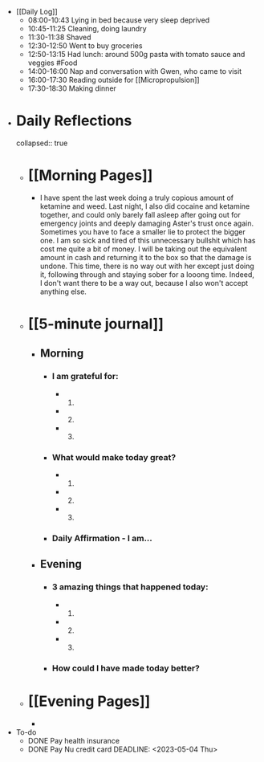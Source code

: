 - [[Daily Log]]
	- 08:00-10:43 Lying in bed because very sleep deprived
	- 10:45-11:25 Cleaning, doing laundry
	- 11:30-11:38 Shaved
	- 12:30-12:50 Went to buy groceries
	- 12:50-13:15 Had lunch: around 500g pasta with tomato sauce and veggies #Food
	- 14:00-16:00 Nap and conversation with Gwen, who came to visit
	- 16:00-17:30 Reading outside for [[Micropropulsion]]
	- 17:30-18:30 Making dinner
- # Daily Reflections
  collapsed:: true
	- # [[Morning Pages]]
		- I have spent the last week doing a truly copious amount of ketamine and weed. Last night, I also did cocaine and ketamine together, and could only barely fall asleep after going out for emergency joints and deeply damaging Aster's trust once again. Sometimes you have to face a smaller lie to protect the bigger one.
		  I am so sick and tired of this unnecessary bullshit which has cost me quite a bit of money. I will be taking out the equivalent amount in cash and returning it to the box so that the damage is undone.
		  This time, there is no way out with her except just doing it, following through and staying sober for a looong time. Indeed, I don't want there to be a way out, because I also won't accept anything else.
	- # [[5-minute journal]]
		- ## Morning
			- ### I am grateful for:
				- 1.
				- 2.
				- 3.
			- ### What would make today great?
				- 1.
				- 2.
				- 3.
			- ### Daily Affirmation - I am...
		- ## Evening
			- ### 3 amazing things that happened today:
				- 1.
				- 2.
				- 3.
			- ### How could I have made today better?
	- # [[Evening Pages]]
		-
- To-do
	- DONE Pay health insurance
	- DONE Pay Nu credit card
	  DEADLINE: <2023-05-04 Thu>
